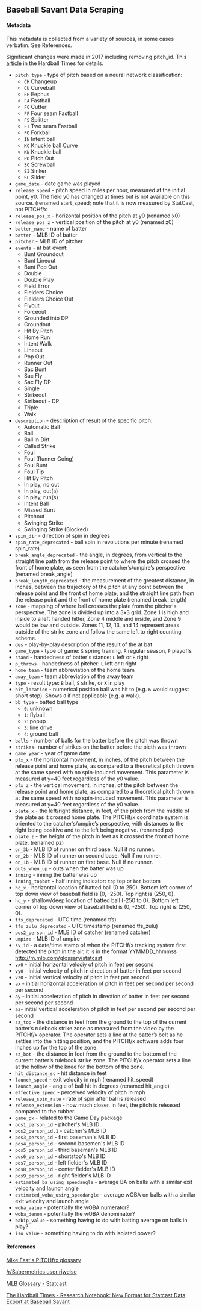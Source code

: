 ## Baseball Savant Data Scraping

#### Metadata

This metadata is collected from a variety of sources, in some cases verbatim. See References.  

Significant changes were made in 2017 including removing pitch_id. This [article](http://www.hardballtimes.com/research-notebook-new-format-for-statcast-data-export-at-baseball-savant/) in the Hardball Times for details.

- `pitch_type` - type of pitch based on a neural network classification:
	- `CH` Changeup
	- `CU` Curveball
	- `EP` Eephus
	- `FA` Fastball
	- `FC` Cutter
	- `FF` Four seam Fastball
	- `FS` Splitter
	- `FT` Two seam Fastball
	- `FO` Forkball
	- `IN` Intent ball
	- `KC` Knuckle ball Curve
	- `KN` Knuckle ball
	- `PO` Pitch Out
	- `SC` Screwball
	- `SI` Sinker
	- `SL` Slider
- `game_date`	- date game was played
- `release_speed` - pitch speed in miles per hour, measured at the initial point, y0. The field y0 has changed at times but is not available on this source. (renamed start_speed; note that it is now measured by StatCast, not PITCHf/x
- `release_pos_x` - horizontal position of the pitch at y0 (renamed x0)
- `release_pos_z` - vertical position of the pitch at y0 (renamed z0)
- `batter_name` - name of batter
- `batter` - MLB ID of batter	
- `pitcher` - MLB ID of pitcher	
- `events` - 	at bat event:
	- Bunt Groundout
	- Bunt Lineout
	- Bunt Pop Out
	- Double
	- Double Play
	- Field Error
	- Fielders Choice
	- Fielders Choice Out 
	- Flyout
	- Forceout
	- Grounded into DP
	- Groundout
	- Hit By Pitch
	- Home Run
	- Intent Walk
	- Lineout
	- Pop Out
	- Runner Out
	- Sac Bunt
	- Sac Fly
	- Sac Fly DP
	- Single
	- Strikeout
	- Strikeout - DP
	- Triple
	- Walk
- `description` - description of result of the specific pitch:
	- Automatic Ball
	- Ball
	- Ball In Dirt
	- Called Strike
	- Foul
	- Foul (Runner Going)
	- Foul Bunt
	- Foul Tip
	- Hit By Pitch
	- In play, no out
	- In play, out(s)
	- In play, run(s)
	- Intent Ball
	- Missed Bunt
	- Pitchout
	- Swinging Strike
	- Swinging Strike (Blocked)
- `spin_dir` - direction of spin in degrees
- `spin_rate_deprecated` - ball spin in revolutions per minute (renamed spin_rate)
- `break_angle_deprecated` - the angle, in degrees, from vertical to the straight line path from the release point to where the pitch crossed the front of home plate, as seen from the catcher’s/umpire’s perspective (renamed break_angle)
- `break_length_deprecated` - the measurement of the greatest distance, in inches, between the trajectory of the pitch at any point between the release point and the front of home plate, and the straight line path from the release point and the front of home plate (renamed break_length)
- `zone` - mapping of where ball crosses the plate from the pitcher's perspective. The zone is divided up into a 3x3 grid. Zone 1 is high and inside to a left handed hitter, Zone 4 middle and inside, and Zone 9 would be low and outside. Zones 11, 12, 13, and 14 represent areas outside of the strike zone and follow the same left to right counting scheme.  
- `des` - play-by-play description of the result of the at bat
- `game_type` - type of game: `S` spring training, `R` regular season, `P` playoffs	
- `stand` - handedness of batter's stance: `L` left or `R` right	
- `p_throws` - handedness of pitcher: `L` left or `R` right
- `home_team` - team abbreviation of the home team 
- `away_team` - team abbreviation of the away team
- `type` - result type: `B` ball, `S` strike, or `X` in play
- `hit_location` - numerical position ball was hit to (e.g. `6` would suggest short stop). Shows `0` if not applicable (e.g. a walk).	
- `bb_type` - batted ball type
	- `0`: unknown
	- `1`: flyball
	- `2`: popup
	- `3`: line drive
	- `4`: ground ball
- `balls` - number of balls for the batter before the pitch was thrown	
- `strikes`- number of strikes on the batter before the picth was thrown
- `game_year` - year of game date	
- `pfx_x` - the horizontal movement, in inches, of the pitch between the release point and home plate, as compared to a theoretical pitch thrown at the same speed with no spin-induced movement. This parameter is measured at y=40 feet regardless of the y0 value.	
- `pfx_z` - the vertical movement, in inches, of the pitch between the release point and home plate, as compared to a theoretical pitch thrown at the same speed with no spin-induced movement. This parameter is measured at y=40 feet regardless of the y0 value.	
- `plate_x` - the left/right distance, in feet, of the pitch from the middle of the plate as it crossed home plate. The PITCHf/x coordinate system is oriented to the catcher’s/umpire’s perspective, with distances to the right being positive and to the left being negative. (renamed px)
- `plate_z` - the height of the pitch in feet as it crossed the front of home plate. (renamed pz)	
- `on_3b` - MLB ID of runner on third base. Null if no runner.
- `on_2b` - MLB ID of runner on second base. Null if no runner.
- `on_1b` - MLB ID of runner on first base. Null if no runner.
- `outs_when_up` - outs when the batter was up
- `inning` - inning the batter was up	
- `inning_topbot` - half inning indicator: `top` top or `bot` bottom
- `hc_x` - horizontal location of batted ball (0 to 250). Bottom left corner of top down view of baseball field is (0, -250). Top right is (250, 0).
- `hc_y` - shallow/deep location of batted ball (-250 to 0). Bottom left corner of top down view of baseball field is (0, -250). Top right is (250, 0).
- `tfs_deprecated` - UTC time (renamed tfs)
- `tfs_zulu_deprecated` - UTC timestamp	(renamed tfs_zulu)
- `pos2_person_id` - MLB ID of catcher (renamed catcher)
- `umpire` - MLB ID of umpire	
- `sv_id` - a date/time stamp of when the PITCHf/x tracking system first detected the pitch in the air, it is in the format YYMMDD_hhmmss	http://m.mlb.com/glossary/statcast
- `vx0` - initial horizontal velociy of pitch in feet per second	
- `vy0` - initial velocity of pitch in direction of batter in feet per second 	
- `vz0` - initial vertical velocity of pitch in feet per second
- `ax` - initial horizontal acceleration of pitch in feet per second per second per second	
- `ay` - initial acceleration of pitch in direction of batter in feet per second per second per second
- `az`- initial vertical acceleration of pitch in feet per second per second per second	
- `sz_top` - the distance in feet from the ground to the top of the current batter’s rulebook strike zone as measured from the video by the PITCHf/x operator. The operator sets a line at the batter’s belt as he settles into the hitting position, and the PITCHf/x software adds four inches up for the top of the zone.
- `sz_bot` - the distance in feet from the ground to the bottom of the current batter’s rulebook strike zone. The PITCHf/x operator sets a line at the hollow of the knee for the bottom of the zone.	
- `hit_distance_sc` - hit distance in feet
- `launch_speed` - exit velocity in mph	(renamed hit_speed)
- `launch_angle` - angle of ball hit in degrees (renamed hit_angle)
- `effective_speed` - perceived velocity of pitch in mph
- `release_spin_rate` - rate of spin after ball is released
- `release_extension` - how much closer, in feet, the pitch is released compared to the rubber. 
- `game_pk` - related to the Game Day package
- `pos1_person_id` - pitcher's MLB ID
- `pos2_person_id.1` - catcher's MLB ID
- `pos3_person_id` - first baseman's MLB ID
- `pos4_person_id` - second basemen's MLB ID
- `pos5_person_id` - third baseman's MLB ID
- `pos6_person_id` - shortstop's MLB ID
- `pos7_person_id` - left fielder's MLB ID
- `pos8_person_id` - center fielder's MLB ID
- `pos9_person_id` - right fielder's MLB ID
- `estimated_ba_using_speedangle` - average BA on balls with a similar exit velocity and launch angle
- `estimated_woba_using_speedangle` - average wOBA on balls with a similar exit velocity and launch angle
- `woba_value` - potentially the wOBA numerator?
- `woba_denom` - potentially the wOBA denominator?
- `babip_value` - something having to do with batting average on balls in play?
- `iso_value` - something having to do with isolated power?

#### References 

[Mike Fast's PITCHf/x glossary](https://fastballs.wordpress.com/category/pitchfx-glossary/)

[/r/Sabermetrics user rjweise](https://docs.google.com/document/d/1ztD20pt5K0HUi2EcJHT4SYdOZw9YPYhtLUmi8BpInuA/edit?pref=2&pli=1#heading=h.gjdgxs)

[MLB Glossary - Statcast](http://m.mlb.com/glossary/statcast)

[The Hardball Times - Research Notebook: New Format for Statcast Data Export at Baseball Savant](http://www.hardballtimes.com/research-notebook-new-format-for-statcast-data-export-at-baseball-savant/)
